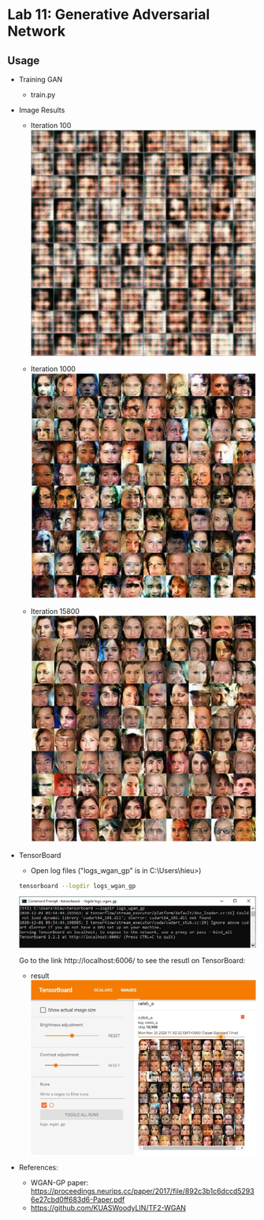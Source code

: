 # Lab 11: Generative Adversarial Network

## Usage

- Training GAN 
  - train.py

- Image Results
  - Iteration 100
  ![iter 100](image_results/iter_100.JPG)

  - Iteration 1000
  ![iter 1000](image_results/iter_1000.JPG)

  - Iteration 15800
  ![iter 15800](image_results/iter_15800.JPG)

- TensorBoard
  - Open log files ("logs_wgan_gp" is in  C:\Users\hieu>)
  ```bash
  tensorboard --logdir logs_wgan_gp
  ```
  ![TensorBoad](image_results/run.JPG)

  Go to the link http://localhost:6006/ to see the resutl on TensorBoard:
  - result
  ![TensorBoad](image_results/Tensorboard.JPG)

- References: 
  - WGAN-GP paper: https://proceedings.neurips.cc/paper/2017/file/892c3b1c6dccd52936e27cbd0ff683d6-Paper.pdf
  - https://github.com/KUASWoodyLIN/TF2-WGAN

